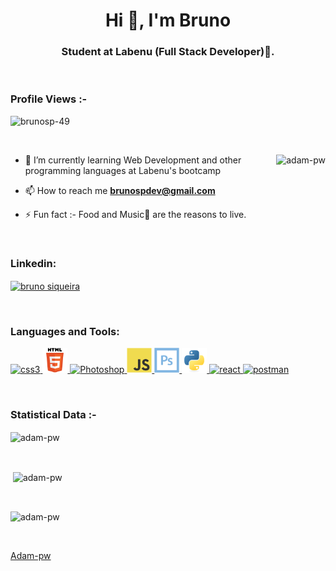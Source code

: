 <h1 align="center">Hi 👋, I'm Bruno</h1>
<h3 align="center">Student at Labenu (Full Stack Developer)🌟.</h3>

<br>

<p align="right"> <h3>Profile Views :-</h3> <img src="https://komarev.com/ghpvc/?username=brunosp-49&label=Profile%20views&color=0e75b6&style=flat"
    alt="brunosp-49" /> 
  </p>

<br>

<p><img align="right" src="https://github.com/Adam-pw/Adam-pw/blob/main/animation_500_kxa883sd.gif" alt="adam-pw" /></p>


- 🌱 I’m currently learning Web Development and other programming languages at Labenu's bootcamp

- 📫 How to reach me **brunospdev@gmail.com**

- ⚡ Fun fact :- Food and Music🎵 are the reasons to live.

<br>

<h3 align="left">Linkedin:</h3>
<p align="left">
  <a href="https://www.linkedin.com/in/bruno-siqueira-de-paulo/" target="blank"><img align="center"
      src="https://raw.githubusercontent.com/rahuldkjain/github-profile-readme-generator/master/src/images/icons/Social/linked-in-alt.svg"
      alt="bruno siqueira" height="30" width="40" /></a>
</p>

<br>

<h3 align="left">Languages and Tools:</h3>
<p 
     <a href="https://www.cprogramming.com/" target="_blank"
    rel="noreferrer"> </a> <a href="https://www.w3schools.com/css/" target="_blank"
    rel="noreferrer"> <img
      src="https://cdn.jsdelivr.net/gh/devicons/devicon/icons/css3/css3-original-wordmark.svg" alt="css3"
      width="40" height="40" /> </a> <a href="https://www.w3.org/html/" target="_blank" rel="noreferrer"> <img
      src="https://raw.githubusercontent.com/devicons/devicon/master/icons/html5/html5-original-wordmark.svg"
      alt="html5" width="40" height="40" /> </a> <a href="https://www.adobe.com/in/products/photoshop.html"
    target="_blank" rel="noreferrer"> <img
      src="https://cdn.jsdelivr.net/gh/devicons/devicon/icons/photoshop/photoshop-plain.svg" alt="Photoshop" width="40"
      height="40" /> </a> <a href="https://developer.mozilla.org/en-US/docs/Web/JavaScript" target="_blank"
    rel="noreferrer"> <img
      src="https://raw.githubusercontent.com/devicons/devicon/master/icons/javascript/javascript-original.svg"
      alt="javascript" width="40" height="40" /> </a>  <a href="https://www.photoshop.com/en" target="_blank"
    rel="noreferrer"> <img
      src="https://raw.githubusercontent.com/devicons/devicon/master/icons/photoshop/photoshop-line.svg" alt="photoshop"
      width="40" height="40" /> </a> <a href="https://www.python.org" target="_blank" rel="noreferrer"> <img
      src="https://raw.githubusercontent.com/devicons/devicon/master/icons/python/python-original.svg" alt="python"
      width="40" height="40" /> </a> <a href="https://reactjs.org/" target="_blank" rel="noreferrer"> <img
      src="https://cdn.jsdelivr.net/gh/devicons/devicon/icons/react/react-original-wordmark.svg"
      alt="react" width="40" height="40" /> </a>
      <a href="https://www.getpostman.com/" target="_blank" rel="noreferrer"> <img
      src="https://symbols.getvecta.com/stencil_92/21_postman-icon.c79f00c910.svg"
      alt="postman" width="40" height="40" /> </a>
<!--       <a href="https://nodejs.org" target="_blank" rel="noreferrer"> <img
      src="https://raw.githubusercontent.com/devicons/devicon/master/icons/nodejs/nodejs-original-wordmark.svg"
      alt="nodejs" width="40" height="40" /> </a> -->
      </p>

<br>

<h3>Statistical Data :-</h3>
<p><img align="center"
    src="https://github-readme-stats.vercel.app/api/top-langs?username=adam-pw&show_icons=true&locale=en&bg_color=0d1117&text_color=ffffff&layout=compact"
    alt="adam-pw" 
    bg_color=#808080/></p>

<br>

<p>&nbsp;<img align="center" src="https://github-readme-stats.vercel.app/api?username=adam-pw&show_icons=true&locale=en&bg_color=0d1117&text_color=ffffff&repo=convoychat"
    alt="adam-pw" /></p>

<br>

<p><img align="center" src="https://github-readme-streak-stats.herokuapp.com/?user=Adam-pw&theme=dark&background=0d1117&date_format=M%20j%5B%2C%20Y%5D" alt="adam-pw" /></p>
      
<p align="left"> <a href="https://twitter.com/" target="blank"><img
      src="https://img.shields.io/twitter/follow/?logo=twitter&style=for-the-badge" alt="" /></a> </p>

[Adam-pw](https://github.com/Adam-pw)
